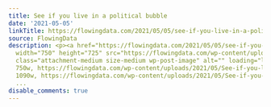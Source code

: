 ```yaml
---
title: See if you live in a political bubble
date: '2021-05-05'
linkTitle: https://flowingdata.com/2021/05/05/see-if-you-live-in-a-political-bubble/
source: FlowingData
description: <p><a href="https://flowingdata.com/2021/05/05/see-if-you-live-in-a-political-bubble/"><img
  width="750" height="725" src="https://flowingdata.com/wp-content/uploads/2021/05/See-if-you-live-in-political-bubble-750x725.png"
  class="attachment-medium size-medium wp-post-image" alt="" loading="lazy" srcset="https://flowingdata.com/wp-content/uploads/2021/05/See-if-you-live-in-political-bubble-750x725.png
  750w, https://flowingdata.com/wp-content/uploads/2021/05/See-if-you-live-in-political-bubble-1090x1054.png
  1090w, https://flowingdata.com/wp-content/uploads/2021/05/See-if-you-live-in-political-bub
  ...
disable_comments: true
---
```

<p><a href="https://flowingdata.com/2021/05/05/see-if-you-live-in-a-political-bubble/"><img width="750" height="725" src="https://flowingdata.com/wp-content/uploads/2021/05/See-if-you-live-in-political-bubble-750x725.png" class="attachment-medium size-medium wp-post-image" alt="" loading="lazy" srcset="https://flowingdata.com/wp-content/uploads/2021/05/See-if-you-live-in-political-bubble-750x725.png 750w, https://flowingdata.com/wp-content/uploads/2021/05/See-if-you-live-in-political-bubble-1090x1054.png 1090w, https://flowingdata.com/wp-content/uploads/2021/05/See-if-you-live-in-political-bub ...
